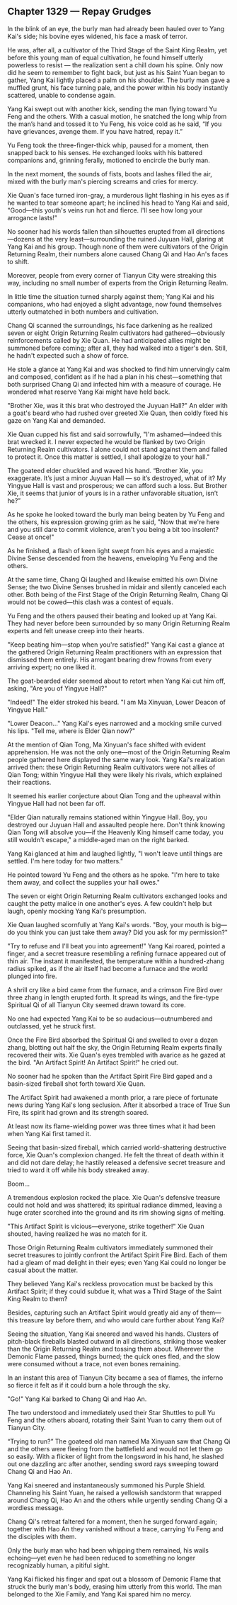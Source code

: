 ## Chapter 1329 — Repay Grudges

In the blink of an eye, the burly man had already been hauled over to Yang Kai's side; his bovine eyes widened, his face a mask of terror.

He was, after all, a cultivator of the Third Stage of the Saint King Realm, yet before this young man of equal cultivation, he found himself utterly powerless to resist — the realization sent a chill down his spine. Only now did he seem to remember to fight back, but just as his Saint Yuan began to gather, Yang Kai lightly placed a palm on his shoulder. The burly man gave a muffled grunt, his face turning pale, and the power within his body instantly scattered, unable to condense again.

Yang Kai swept out with another kick, sending the man flying toward Yu Feng and the others. With a casual motion, he snatched the long whip from the man’s hand and tossed it to Yu Feng, his voice cold as he said, “If you have grievances, avenge them. If you have hatred, repay it.”

Yu Feng took the three-finger-thick whip, paused for a moment, then snapped back to his senses. He exchanged looks with his battered companions and, grinning ferally, motioned to encircle the burly man.

In the next moment, the sounds of fists, boots and lashes filled the air, mixed with the burly man's piercing screams and cries for mercy.

Xie Quan's face turned iron-gray, a murderous light flashing in his eyes as if he wanted to tear someone apart; he inclined his head to Yang Kai and said, "Good—this youth's veins run hot and fierce. I'll see how long your arrogance lasts!"

No sooner had his words fallen than silhouettes erupted from all directions—dozens at the very least—surrounding the ruined Juyuan Hall, glaring at Yang Kai and his group. Though none of them were cultivators of the Origin Returning Realm, their numbers alone caused Chang Qi and Hao An's faces to shift.

Moreover, people from every corner of Tianyun City were streaking this way, including no small number of experts from the Origin Returning Realm.

In little time the situation turned sharply against them; Yang Kai and his companions, who had enjoyed a slight advantage, now found themselves utterly outmatched in both numbers and cultivation.

Chang Qi scanned the surroundings, his face darkening as he realized seven or eight Origin Returning Realm cultivators had gathered—obviously reinforcements called by Xie Quan. He had anticipated allies might be summoned before coming; after all, they had walked into a tiger's den. Still, he hadn't expected such a show of force.

He stole a glance at Yang Kai and was shocked to find him unnervingly calm and composed, confident as if he had a plan in his chest—something that both surprised Chang Qi and infected him with a measure of courage. He wondered what reserve Yang Kai might have held back.

"Brother Xie, was it this brat who destroyed the Juyuan Hall?" An elder with a goat's beard who had rushed over greeted Xie Quan, then coldly fixed his gaze on Yang Kai and demanded.

Xie Quan cupped his fist and said sorrowfully, "I'm ashamed—indeed this brat wrecked it. I never expected he would be flanked by two Origin Returning Realm cultivators. I alone could not stand against them and failed to protect it. Once this matter is settled, I shall apologize to your hall."

The goateed elder chuckled and waved his hand. “Brother Xie, you exaggerate. It’s just a minor Juyuan Hall — so it’s destroyed, what of it? My Yingyue Hall is vast and prosperous; we can afford such a loss. But Brother Xie, it seems that junior of yours is in a rather unfavorable situation, isn’t he?”

As he spoke he looked toward the burly man being beaten by Yu Feng and the others, his expression growing grim as he said, "Now that we're here and you still dare to commit violence, aren't you being a bit too insolent? Cease at once!"

As he finished, a flash of keen light swept from his eyes and a majestic Divine Sense descended from the heavens, enveloping Yu Feng and the others.

At the same time, Chang Qi laughed and likewise emitted his own Divine Sense; the two Divine Senses brushed in midair and silently canceled each other. Both being of the First Stage of the Origin Returning Realm, Chang Qi would not be cowed—this clash was a contest of equals.

Yu Feng and the others paused their beating and looked up at Yang Kai. They had never before been surrounded by so many Origin Returning Realm experts and felt unease creep into their hearts.

"Keep beating him—stop when you're satisfied!" Yang Kai cast a glance at the gathered Origin Returning Realm practitioners with an expression that dismissed them entirely. His arrogant bearing drew frowns from every arriving expert; no one liked it.

The goat-bearded elder seemed about to retort when Yang Kai cut him off, asking, "Are you of Yingyue Hall?"

"Indeed!" The elder stroked his beard. "I am Ma Xinyuan, Lower Deacon of Yingyue Hall."

"Lower Deacon…" Yang Kai's eyes narrowed and a mocking smile curved his lips. "Tell me, where is Elder Qian now?"

At the mention of Qian Tong, Ma Xinyuan's face shifted with evident apprehension. He was not the only one—most of the Origin Returning Realm people gathered here displayed the same wary look. Yang Kai's realization arrived then: these Origin Returning Realm cultivators were not allies of Qian Tong; within Yingyue Hall they were likely his rivals, which explained their reactions.

It seemed his earlier conjecture about Qian Tong and the upheaval within Yingyue Hall had not been far off.

"Elder Qian naturally remains stationed within Yingyue Hall. Boy, you destroyed our Juyuan Hall and assaulted people here. Don't think knowing Qian Tong will absolve you—if the Heavenly King himself came today, you still wouldn't escape," a middle-aged man on the right barked.

Yang Kai glanced at him and laughed lightly, "I won't leave until things are settled. I'm here today for two matters."

He pointed toward Yu Feng and the others as he spoke. "I'm here to take them away, and collect the supplies your hall owes."

The seven or eight Origin Returning Realm cultivators exchanged looks and caught the petty malice in one another's eyes. A few couldn't help but laugh, openly mocking Yang Kai's presumption.

Xie Quan laughed scornfully at Yang Kai's words. "Boy, your mouth is big—do you think you can just take them away? Did you ask for my permission?"

"Try to refuse and I'll beat you into agreement!" Yang Kai roared, pointed a finger, and a secret treasure resembling a refining furnace appeared out of thin air. The instant it manifested, the temperature within a hundred-zhang radius spiked, as if the air itself had become a furnace and the world plunged into fire.

A shrill cry like a bird came from the furnace, and a crimson Fire Bird over three zhang in length erupted forth. It spread its wings, and the fire-type Spiritual Qi of all Tianyun City seemed drawn toward its core.

No one had expected Yang Kai to be so audacious—outnumbered and outclassed, yet he struck first.

Once the Fire Bird absorbed the Spiritual Qi and swelled to over a dozen zhang, blotting out half the sky, the Origin Returning Realm experts finally recovered their wits. Xie Quan's eyes trembled with avarice as he gazed at the bird. "An Artifact Spirit! An Artifact Spirit!" he cried out.

No sooner had he spoken than the Artifact Spirit Fire Bird gaped and a basin-sized fireball shot forth toward Xie Quan.

The Artifact Spirit had awakened a month prior, a rare piece of fortunate news during Yang Kai's long seclusion. After it absorbed a trace of True Sun Fire, its spirit had grown and its strength soared.

At least now its flame-wielding power was three times what it had been when Yang Kai first tamed it.

Seeing that basin-sized fireball, which carried world-shattering destructive force, Xie Quan's complexion changed. He felt the threat of death within it and did not dare delay; he hastily released a defensive secret treasure and tried to ward it off while his body streaked away.

Boom…

A tremendous explosion rocked the place. Xie Quan's defensive treasure could not hold and was shattered; its spiritual radiance dimmed, leaving a huge crater scorched into the ground and its rim showing signs of melting.

"This Artifact Spirit is vicious—everyone, strike together!" Xie Quan shouted, having realized he was no match for it.

Those Origin Returning Realm cultivators immediately summoned their secret treasures to jointly confront the Artifact Spirit Fire Bird. Each of them had a gleam of mad delight in their eyes; even Yang Kai could no longer be casual about the matter.

They believed Yang Kai's reckless provocation must be backed by this Artifact Spirit; if they could subdue it, what was a Third Stage of the Saint King Realm to them?

Besides, capturing such an Artifact Spirit would greatly aid any of them—this treasure lay before them, and who would care further about Yang Kai?

Seeing the situation, Yang Kai sneered and waved his hands. Clusters of pitch-black fireballs blasted outward in all directions, striking those weaker than the Origin Returning Realm and tossing them about. Wherever the Demonic Flame passed, things burned; the quick ones fled, and the slow were consumed without a trace, not even bones remaining.

In an instant this area of Tianyun City became a sea of flames, the inferno so fierce it felt as if it could burn a hole through the sky.

"Go!" Yang Kai barked to Chang Qi and Hao An.

The two understood and immediately used their Star Shuttles to pull Yu Feng and the others aboard, rotating their Saint Yuan to carry them out of Tianyun City.

“Trying to run?” The goateed old man named Ma Xinyuan saw that Chang Qi and the others were fleeing from the battlefield and would not let them go so easily. With a flicker of light from the longsword in his hand, he slashed out one dazzling arc after another, sending sword rays sweeping toward Chang Qi and Hao An.

Yang Kai sneered and instantaneously summoned his Purple Shield. Channeling his Saint Yuan, he raised a yellowish sandstorm that wrapped around Chang Qi, Hao An and the others while urgently sending Chang Qi a wordless message.

Chang Qi's retreat faltered for a moment, then he surged forward again; together with Hao An they vanished without a trace, carrying Yu Feng and the disciples with them.

Only the burly man who had been whipping them remained, his wails echoing—yet even he had been reduced to something no longer recognizably human, a pitiful sight.

Yang Kai flicked his finger and spat out a blossom of Demonic Flame that struck the burly man's body, erasing him utterly from this world. The man belonged to the Xie Family, and Yang Kai spared him no mercy.